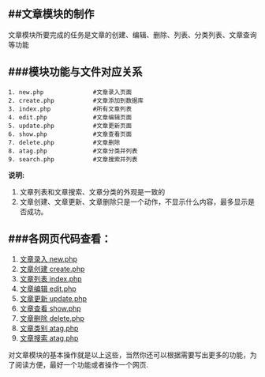 ##文章模块的制作
---

文章模块所要完成的任务是文章的创建、编辑、删除、列表、分类列表、文章查询等功能


###模块功能与文件对应关系
---
    1. new.php              #文章录入页面
    2. create.php           #文章添加到数据库
    3. index.php            #所有文章列表
    4. edit.php             #文章编辑页面
    5. update.php           #文章更新页面
    6. show.php             #文章查看页面
    7. delete.php           #文章删除
    8. atag.php             #文章分类并列表
    9. search.php           #文章搜索并列表

__说明:__ 

1. 文章列表和文章搜索、文章分类的外观是一致的
2. 文章创建、文章更新、文章删除只是一个动作，不显示什么内容，最多显示是否成功。

###各网页代码查看：
---

1. [文章录入 new.php](../code/articles/new.php)
2. [文章创建 create.php](../code/articles/create.php)
3. [文章列表 index.php](../code/articles/index.php)
4. [文章编辑 edit.php](../code/articles/edit.php)
5. [文章更新 update.php](../code/articles/update.php)
6. [文章查看 show.php](../code/articles/show.php)
7. [文章删除 delete.php](../code/articles/delete.php)
8. [文章类别 atag.php](../code/articles/index.php)
8. [文章搜索 atag.php](../code/articles/search.php)

对文章模块的基本操作就是以上这些，当然你还可以根据需要写出更多的功能，为了阅读方便，最好一个功能或者操作一个网页.


